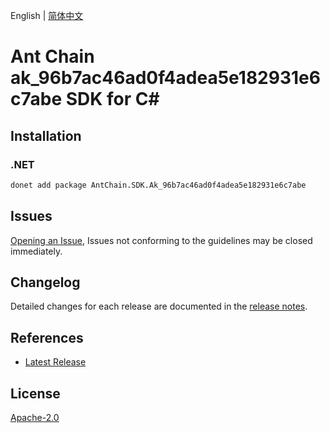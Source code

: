 English | [简体中文](README-CN.md)

# Ant Chain ak_96b7ac46ad0f4adea5e182931e6c7abe SDK for C#

## Installation

### .NET

```bash
donet add package AntChain.SDK.Ak_96b7ac46ad0f4adea5e182931e6c7abe
```

## Issues

[Opening an Issue](https://github.com/alipay/antchain-openapi-prod-sdk/issues/new), Issues not conforming to the guidelines may be closed immediately.

## Changelog

Detailed changes for each release are documented in the [release notes](./ChangeLog.md).

## References

* [Latest Release](https://github.com/alipay/antchain-openapi-prod-sdk/)

## License

[Apache-2.0](http://www.apache.org/licenses/LICENSE-2.0)
